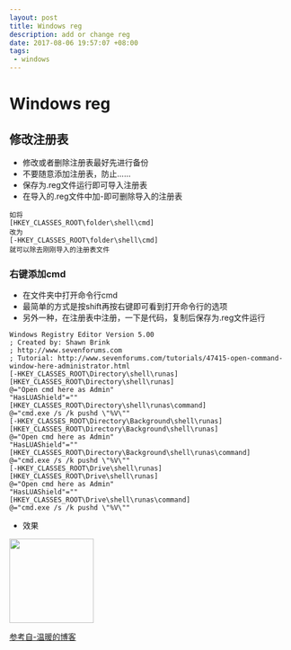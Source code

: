 ```yaml
---
layout: post
title: Windows reg
description: add or change reg
date: 2017-08-06 19:57:07 +08:00
tags: 
 - windows
---
```

# Windows reg

## 修改注册表
 - 修改或者删除注册表最好先进行备份
 - 不要随意添加注册表，防止......
 - 保存为.reg文件运行即可导入注册表
 - 在导入的.reg文件中加-即可删除导入的注册表
```
如将
[HKEY_CLASSES_ROOT\folder\shell\cmd]
改为
[-HKEY_CLASSES_ROOT\folder\shell\cmd]
就可以除去刚刚导入的注册表文件
```

### 右键添加cmd

 - 在文件夹中打开命令行cmd
 - 最简单的方式是按shift再按右键即可看到打开命令行的选项
 - 另外一种，在注册表中注册，一下是代码，复制后保存为.reg文件运行

```
Windows Registry Editor Version 5.00  
; Created by: Shawn Brink  
; http://www.sevenforums.com  
; Tutorial: http://www.sevenforums.com/tutorials/47415-open-command-window-here-administrator.html  
[-HKEY_CLASSES_ROOT\Directory\shell\runas]  
[HKEY_CLASSES_ROOT\Directory\shell\runas]  
@="Open cmd here as Admin"  
"HasLUAShield"=""  
[HKEY_CLASSES_ROOT\Directory\shell\runas\command]  
@="cmd.exe /s /k pushd \"%V\""  
[-HKEY_CLASSES_ROOT\Directory\Background\shell\runas]  
[HKEY_CLASSES_ROOT\Directory\Background\shell\runas]  
@="Open cmd here as Admin"  
"HasLUAShield"=""  
[HKEY_CLASSES_ROOT\Directory\Background\shell\runas\command]  
@="cmd.exe /s /k pushd \"%V\""  
[-HKEY_CLASSES_ROOT\Drive\shell\runas]  
[HKEY_CLASSES_ROOT\Drive\shell\runas]  
@="Open cmd here as Admin"  
"HasLUAShield"=""  
[HKEY_CLASSES_ROOT\Drive\shell\runas\command]  
@="cmd.exe /s /k pushd \"%V\""
```

 -  效果
 <img src="{{site.url}}/assets/pictures/cmd.png" width="150px" />

[参考自-温暖的博客](http://blog.csdn.net/qq_19244423/article/details/46662293)